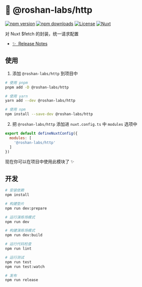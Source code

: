 <!--
Get your module up and running quickly.

Find and replace all on all files (CMD+SHIFT+F):
- Name: My Module
- Package name: my-module
- Description: My new Nuxt module
-->

# 🔀 @roshan-labs/http

[![npm version][npm-version-src]][npm-version-href]
[![npm downloads][npm-downloads-src]][npm-downloads-href]
[![License][license-src]][license-href]
[![Nuxt][nuxt-src]][nuxt-href]

对 Nuxt $fetch 的封装，统一请求配置

- [✨ &nbsp;Release Notes](/CHANGELOG.md)
<!-- - [🏀 Online playground](https://stackblitz.com/github/your-org/my-module?file=playground%2Fapp.vue) -->
<!-- - [📖 &nbsp;Documentation](https://example.com) -->

<!-- Highlight some of the features your module provide here -->

## 使用

1. 添加 `@roshan-labs/http` 到项目中

```bash
# 使用 pnpm
pnpm add -D @roshan-labs/http

# 使用 yarn
yarn add --dev @roshan-labs/http

# 使用 npm
npm install --save-dev @roshan-labs/http
```

2. 把 `@roshan-labs/http` 添加进 `nuxt.config.ts` 中 `modules` 选项中

```js
export default defineNuxtConfig({
  modules: [
    '@roshan-labs/http'
  ]
})
```

现在你可以在项目中使用此模块了 ✨

## 开发

```bash
# 安装依赖
npm install

# 构建垫片
npm run dev:prepare

# 运行演练场模式
npm run dev

# 构建演练场模式
npm run dev:build

# 运行代码检查
npm run lint

# 运行测试
npm run test
npm run test:watch

# 发布
npm run release
```

<!-- Badges -->
[npm-version-src]: https://img.shields.io/npm/v/my-module/latest.svg?style=flat&colorA=18181B&colorB=28CF8D
[npm-version-href]: https://www.npmjs.com/package/@roshan-labs/http

[npm-downloads-src]: https://img.shields.io/npm/dm/my-module.svg?style=flat&colorA=18181B&colorB=28CF8D
[npm-downloads-href]: https://www.npmjs.com/package/@roshan-labs/http

[license-src]: https://img.shields.io/npm/l/my-module.svg?style=flat&colorA=18181B&colorB=28CF8D
[license-href]: https://www.npmjs.com/package/@roshan-labs/http

[nuxt-src]: https://img.shields.io/badge/Nuxt-18181B?logo=nuxt.js
[nuxt-href]: https://nuxt.com
